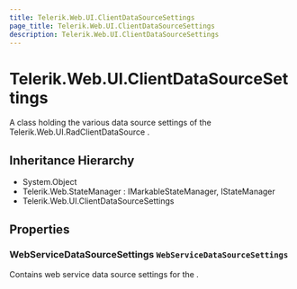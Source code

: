 ```yaml
---
title: Telerik.Web.UI.ClientDataSourceSettings
page_title: Telerik.Web.UI.ClientDataSourceSettings
description: Telerik.Web.UI.ClientDataSourceSettings
---
```


# Telerik.Web.UI.ClientDataSourceSettings

A class holding the various data source settings of the Telerik.Web.UI.RadClientDataSource .

## Inheritance Hierarchy

* System.Object
* Telerik.Web.StateManager : IMarkableStateManager, IStateManager
* Telerik.Web.UI.ClientDataSourceSettings

## Properties

###  WebServiceDataSourceSettings `WebServiceDataSourceSettings`

Contains web service data source settings for the .

